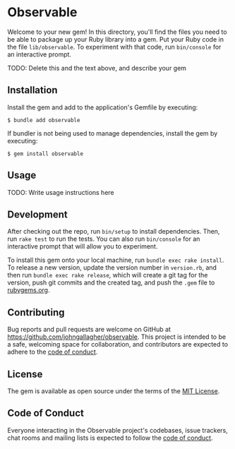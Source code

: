 # Observable

Welcome to your new gem! In this directory, you'll find the files you need to be able to package up your Ruby library into a gem. Put your Ruby code in the file `lib/observable`. To experiment with that code, run `bin/console` for an interactive prompt.

TODO: Delete this and the text above, and describe your gem

## Installation

Install the gem and add to the application's Gemfile by executing:

    $ bundle add observable

If bundler is not being used to manage dependencies, install the gem by executing:

    $ gem install observable

## Usage

TODO: Write usage instructions here

## Development

After checking out the repo, run `bin/setup` to install dependencies. Then, run `rake test` to run the tests. You can also run `bin/console` for an interactive prompt that will allow you to experiment.

To install this gem onto your local machine, run `bundle exec rake install`. To release a new version, update the version number in `version.rb`, and then run `bundle exec rake release`, which will create a git tag for the version, push git commits and the created tag, and push the `.gem` file to [rubygems.org](https://rubygems.org).

## Contributing

Bug reports and pull requests are welcome on GitHub at https://github.com/johngallagher/observable. This project is intended to be a safe, welcoming space for collaboration, and contributors are expected to adhere to the [code of conduct](https://github.com/johngallagher/observable/blob/main/CODE_OF_CONDUCT.md).

## License

The gem is available as open source under the terms of the [MIT License](https://opensource.org/licenses/MIT).

## Code of Conduct

Everyone interacting in the Observable project's codebases, issue trackers, chat rooms and mailing lists is expected to follow the [code of conduct](https://github.com/johngallagher/observable/blob/main/CODE_OF_CONDUCT.md).
